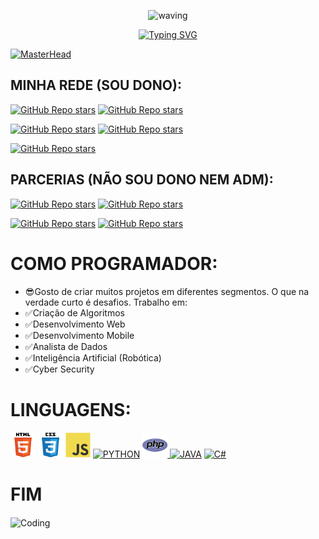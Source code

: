 <div align="center" >
 
![waving](https://capsule-render.vercel.app/api?type=waving&height=90&color=gradient)
 
[![Typing SVG](https://readme-typing-svg.herokuapp.com?font=Mouse+Memoirs&size=65&pause=500&color=06CD9C&vCenter=true&width=600&height=70&lines=👋OLÁ+;EU+SOU+VILHALVA;BOM+PROGRAMADOR)](https://git.io/typing-svg)
</div>

[![MasterHead](https://visme.co/blog/wp-content/uploads/2019/10/animated-presentation-software-header.gif)]()

## MINHA REDE (SOU DONO):
[![GitHub Repo stars](https://img.shields.io/badge/MEU%20PERFIL-GITHUB-03A9F4?logo=github)](https://github.com/VILHALVA)
[![GitHub Repo stars](https://img.shields.io/badge/ENTRE%20EM%20CONTATO-TELEGRAM-03A9F4?logo=telegram)](https://t.me/VILHALVA20_BOT) <br>

[![GitHub Repo stars](https://img.shields.io/badge/GRUPO%20CODERS-TELEGRAM-03A9F4?logo=telegram)](https://t.me/CODIGOGP)
[![GitHub Repo stars](https://img.shields.io/badge/CANAL%20CODERS-TELEGRAM-03A9F4?logo=telegram)](https://t.me/CODIGOCN) <br>

[![GitHub Repo stars](https://img.shields.io/badge/ENTRAR%20NO-SITE-df1010?logo=google)](https://vilhalva.github.io/STYLER/STYLER.html) <br>

## PARCERIAS (NÃO SOU DONO NEM ADM):

[![GitHub Repo stars](https://img.shields.io/badge/GRUPO%20GNOSES-TELEGRAM-03A9F4?logo=telegram)](https://t.me/GRUPOCN)
[![GitHub Repo stars](https://img.shields.io/badge/CANAL%20GNOSES-TELEGRAM-03A9F4?logo=telegram)](https://t.me/CANALCN) <br>

[![GitHub Repo stars](https://img.shields.io/badge/CANAL%20EXEGESE-TELEGRAM-03A9F4?logo=telegram)](https://t.me/EXEGESE48)
[![GitHub Repo stars](https://img.shields.io/badge/CANAL%20PREGAÇÃO-TELEGRAM-03A9F4?logo=telegram)](https://t.me/PREGACAO48) <br>

# COMO PROGRAMADOR:
* 😎Gosto de criar muitos projetos em diferentes segmentos. O que na verdade curto é desafios. Trabalho em:
* ✅Criação de Algoritmos
* ✅Desenvolvimento Web
* ✅Desenvolvimento Mobile
* ✅Analista de Dados
* ✅Inteligência Artificial (Robótica)
* ✅Cyber Security

# LINGUAGENS:
<p <a href="https://www.w3.org/html/" target="_blank" rel="noreferrer"> <img src="https://raw.githubusercontent.com/devicons/devicon/master/icons/html5/html5-original-wordmark.svg" alt="HTML" width="40" height="40"/></a> <a href="https://www.w3schools.com/css/" target="_blank" rel="noreferrer"><img src="https://raw.githubusercontent.com/devicons/devicon/master/icons/css3/css3-original-wordmark.svg" alt="CSS" width="40" height="40"/></a> <a href="https://developer.mozilla.org/en-US/docs/Web/JavaScript" target="_blank" rel="noreferrer"> <img src="https://raw.githubusercontent.com/devicons/devicon/master/icons/javascript/javascript-original.svg" alt="JAVASCRIPT" width="40" height="40"/></a> <a href="https://www.python.org/" target="_blank" rel="noreferrer"><img src="https://cdn.ccdc.cam.ac.uk/content/images/products/Product-Python.png" alt="PYTHON" width="40" height="40"/></a> <a href="https://www.php.net" target="_blank" rel="noreferrer"><img src="https://raw.githubusercontent.com/devicons/devicon/master/icons/php/php-original.svg" alt="PHP" width="40" height="40"/> </a> <a href="https://www.java.com/pt-BR/" target="_blank" rel="noreferrer"><img src="https://gabrielaugusto.me/wp-content/uploads/2021/06/Java_Logo.png" alt="JAVA" width="40" height="40"/></a> <a href="https://learn.microsoft.com/pt-br/dotnet/csharp/" target="_blank" rel="noreferrer"><img src="https://d1v8cmtpnjamtp.cloudfront.net/courses/DPCS/logo_1645636333881.svg" alt="C#" width="40" height="40"/></a> <br>

# FIM 
<img align="center" alt="Coding" width="400" src="https://miro.medium.com/max/680/0*7Q3yvSIv_t0ioJ-Z.gif"/><br>

